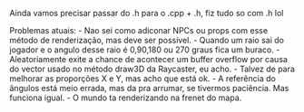 Ainda vamos precisar passar do .h para o .cpp + .h, fiz tudo so com .h lol


Problemas atuais: 
    - Nao sei como adiconar NPCs ou props com esse método de renderização, mas deve ser possível.
    - Quando um raio sai do jogador e o angulo desse raio é 0,90,180 ou 270 graus fica um buraco.
    - Aleatoriamente exite a chance de acontecer um buffer overflow por causa do vector usado no método draw3D da Raycaster, eu acho.
    - Talvez de para melhorar as proporções X e Y, mas acho que está ok.
    - A referência do ângulos está meio errada, mas da pra arrumar, se tivermos paciência. Mas funciona igual.
    - O mundo ta renderizando na frenet do mapa.
